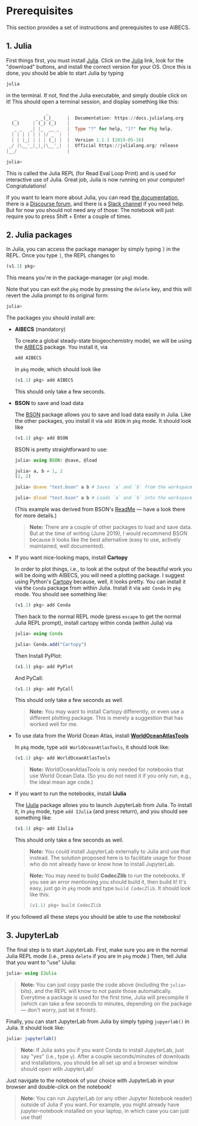 # Prerequisites

This section provides a set of instructions and prerequisites to use AIBECS.

## 1. Julia

First things first, you must install [Julia](https://julialang.org). Click on the [Julia](https://julialang.org) link, look for the "download" buttons, and install the correct version for your OS.
Once this is done, you should be able to start Julia by typing

```bash
julia
```

in the terminal.
If not, find the Julia executable, and simply double click on it!
This should open a terminal session, and display something like this:

```julia
               _
   _       _ _(_)_     |  Documentation: https://docs.julialang.org
  (_)     | (_) (_)    |
   _ _   _| |_  __ _   |  Type "?" for help, "]?" for Pkg help.
  | | | | | | |/ _` |  |
  | | |_| | | | (_| |  |  Version 1.1.1 (2019-05-16)
 _/ |\__'_|_|_|\__'_|  |  Official https://julialang.org/ release
|__/                   |

julia>
```

This is called the Julia REPL (for Read Eval Loop Print) and is used for interactive use of Julia.
Great job, Julia is now running on your computer! Congratulations!

If you want to learn more about Julia, you can read [the documentation](https://docs.julialang.org/en/v1/), there is a [Discourse forum](https://discourse.julialang.org/), and there is a [Slack channel](https://julialang.slack.com/messages) if you need help.
But for now you should not need any of those: The notebook will just require you to press Shift + Enter a couple of times.

## 2. Julia packages

In Julia, you can access the package manager by simply typing `]` in the REPL.
Once you type `]`, the REPL changes to

```julia
(v1.1) pkg>
```

This means you're in the package-manager (or `pkg`) mode.

Note that you can exit the `pkg` mode by pressing the `delete` key, and this will revert the Julia prompt to its original form:

```julia
julia>
```

The packages you should install are:

- **AIBECS** (mandatory)

    To create a global steady-state biogeochemistry model, we will be using the [AIBECS](https://github.com/briochemc/AIBECS.jl) package.
    You install it, via

    ```julia
    add AIBECS
    ```

    in `pkg` mode, which should look like

    ```julia
    (v1.1) pkg> add AIBECS
    ```

    This should only take a few seconds.

- **BSON** to save and load data

    The [BSON](https://github.com/MikeInnes/BSON.jl) package allows you to save and load data easily in Julia.
    Like the other packages, you install it via `add BSON` in `pkg` mode.
    It should look like

    ```julia
    (v1.1) pkg> add BSON
    ```

    BSON is pretty straightforward to use:

    ```julia
    julia> using BSON: @save, @load

    julia> a, b = 1, 2
    (1, 2)

    julia> @save "test.bson" a b # Saves `a` and `b` from the workspace into a `test.bson` file

    julia> @load "test.bson" a b # Loads `a` and `b` into the workspace from the `test.bson` file
    ```

    (This example was derived from BSON's [ReadMe](https://github.com/MikeInnes/BSON.jl/blob/master/README.md) — have a look there for more details.)

    > **Note:**
    > There are a couple of other packages to load and save data.
    > But at the time of writing (June 2019), I would recommend BSON because it looks like the best alternative (easy to use, actively maintained, well documented).

- If you want nice-looking maps, install **Cartopy**

    In order to plot things, i.e., to look at the output of the beautiful work you will be doing with AIBECS, you will need a plotting package.
    I suggest using Python's [Cartopy](https://scitools.org.uk/cartopy/docs/latest/) because, well, it looks pretty.
    You can install it via the `Conda` package from within Julia.
    Install it via `add Conda` in `pkg` mode.
    You should see something like:

    ```julia
    (v1.1) pkg> add Conda
    ```

    Then back to the normal REPL mode (press `escape` to get the normal Julia REPL prompt), install cartopy within conda (within Julia) via

    ```julia
    julia> using Conda

    julia> Conda.add("Cartopy")
    ```


    Then Install PyPlot:
    ```julia
    (v1.1) pkg> add PyPlot
    ```

    And PyCall:
    ```julia
    (v1.1) pkg> add PyCall
    ```

    This should only take a few seconds as well.

    > **Note:**
    > You may want to install Cartopy differently, or even use a different plotting package.
    > This is merely a suggestion that has worked well for me.

- To use data from the World Ocean Atlas, install **[WorldOceanAtlasTools](https://github.com/briochemc/WorldOceanAtlasTools.jl)**

    In `pkg` mode, type `add WorldOceanAtlasTools`, it should look like:

    ```julia
    (v1.1) pkg> add WorldOceanAtlasTools
    ```

    > **Note:**
    > WorldOceanAtlasTools is only needed for notebooks that use World Ocean Data.
    > (So you do not need it if you only run, e.g., the ideal mean age code.)

- If you want to run the notebooks, install **IJulia**

    The [IJulia](https://github.com/JuliaLang/IJulia.jl) package allows you to launch JupyterLab from Julia.
    To install it, in `pkg` mode, type `add IJulia` (and press return), and you should see something like:

    ```julia
    (v1.1) pkg> add IJulia
    ```

    This should only take a few seconds as well.

    > **Note:**
    > You could install JupyterLab externally to Julia and use that instead.
    > The solution proposed here is to facilitate usage for those who do not already have or know how to install JupyterLab.

    > **Note:**
    > You may need to build **CodecZlib** to run the notebooks.
    > If you see an error mentioning you should build it, then build it!
    > It's easy, just go in `pkg` mode and type `build CodecZlib`.
    > It should look like this:
    > ```julia
    > (v1.1) pkg> build CodecZlib
    > ```

If you followed all these steps you should be able to use the notebooks!


## 3. JupyterLab

The final step is to start JupyterLab.
First, make sure you are in the normal Julia REPL mode (i.e., press `delete` if you are in `pkg` mode.)
Then, tell Julia that you want to "use" IJulia:

```julia
julia> using IJulia
```

> **Note:**
> You can just copy paste the code above (including the `julia>` bits), and the REPL will know to not paste those automatically.
> Everytime a package is used for the first time, Julia will precompile it (which can take a few seconds to minutes, depending on the package — don't worry, just let it finish).

Finally, you can start JupyterLab from Julia by simply typing `jupyerlab()` in Julia.
It should look like:

```julia
julia> jupyterlab()
```

> **Note:**
> If Julia asks you if you want Conda to install JupyterLab, just say "yes" (i.e., type `y`).
> After a couple seconds/minutes of downloads and installations, you should be all set up and a browser window should open with JupyterLab!

Just navigate to the notebook of your choice with JupyterLab in your browser and double-click on the notebook!

> **Note:**
> You can run JupyterLab (or any other Jupyter Notebook reader) outside of Julia if you want.
> For example, you might already have jupyter-notebook installed on your laptop, in which case you can just use that!
